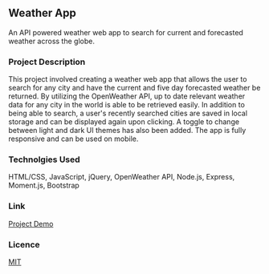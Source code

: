 ## Weather App

An API powered weather web app to search for current and forecasted weather across the globe.

### Project Description
This project involved creating a weather web app that allows the user to search for any city and have the current and five day forecasted weather be returned. By utilizing the OpenWeather API, up to date relevant weather data for any city in the world is able to be retrieved easily. In addition to being able to search, a user's recently searched cities are saved in local storage and can be displayed again upon clicking. A toggle to change between light and dark UI themes has also been added. The app is fully responsive and can be used on mobile. 

### Technolgies Used
HTML/CSS, JavaScript, jQuery, OpenWeather API, Node.js, Express, Moment.js, Bootstrap

### Link 

[Project Demo](https://weatherapp.jcdev.ca)

### Licence

[MIT](https://choosealicense.com/licenses/mit/)
